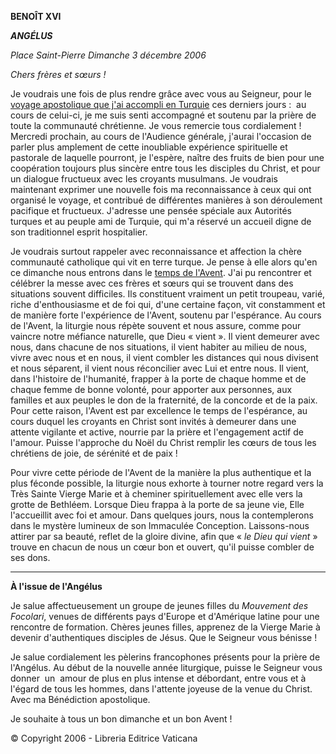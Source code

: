 **BENOÎT XVI**

***ANGÉLUS***

*Place Saint-Pierre* *Dimanche 3 décembre 2006*

*Chers frères et sœurs !*

Je voudrais une fois de plus rendre grâce avec vous au Seigneur, pour le [voyage apostolique que j'ai accompli en Turquie](http://w2.vatican.va/content/benedict-xvi/fr/travels/2006/outside/documents/turkey.html) ces derniers jours :  au cours de celui-ci, je me suis senti accompagné et soutenu par la prière de toute la communauté chrétienne. Je vous remercie tous cordialement ! Mercredi prochain, au cours de l'Audience générale, j'aurai l'occasion de parler plus amplement de cette inoubliable expérience spirituelle et pastorale de laquelle pourront, je l'espère, naître des fruits de bien pour une coopération toujours plus sincère entre tous les disciples du Christ, et pour un dialogue fructueux avec les croyants musulmans. Je voudrais maintenant exprimer une nouvelle fois ma reconnaissance à ceux qui ont organisé le voyage, et contribué de différentes manières à son déroulement pacifique et fructueux. J'adresse une pensée spéciale aux Autorités turques et au peuple ami de Turquie, qui m'a réservé un accueil digne de son traditionnel esprit hospitalier.

Je voudrais surtout rappeler avec reconnaissance et affection la chère communauté catholique qui vit en terre turque. Je pense à elle alors qu'en ce dimanche nous entrons dans le [temps de l'Avent](http://www.vatican.va/liturgical_year/advent/2006/avvento_2006_fr.htm). J'ai pu rencontrer et célébrer la messe avec ces frères et sœurs qui se trouvent dans des situations souvent difficiles. Ils constituent vraiment un petit troupeau, varié, riche d'enthousiasme et de foi qui, d'une certaine façon, vit constamment et de manière forte l'expérience de l'Avent, soutenu par l'espérance. Au cours de l'Avent, la liturgie nous répète souvent et nous assure, comme pour vaincre notre méfiance naturelle, que Dieu « vient ». Il vient demeurer avec nous, dans chacune de nos situations, il vient habiter au milieu de nous, vivre avec nous et en nous, il vient combler les distances qui nous divisent et nous séparent, il vient nous réconcilier avec Lui et entre nous. Il vient, dans l'histoire de l'humanité, frapper à la porte de chaque homme et de chaque femme de bonne volonté, pour apporter aux personnes, aux familles et aux peuples le don de la fraternité, de la concorde et de la paix. Pour cette raison, l'Avent est par excellence le temps de l'espérance, au cours duquel les croyants en Christ sont invités à demeurer dans une attente vigilante et active, nourrie par la prière et l'engagement actif de l'amour. Puisse l'approche du Noël du Christ remplir les cœurs de tous les chrétiens de joie, de sérénité et de paix !

Pour vivre cette période de l'Avent de la manière la plus authentique et la plus féconde possible, la liturgie nous exhorte à tourner notre regard vers la Très Sainte Vierge Marie et à cheminer spirituellement avec elle vers la grotte de Bethléem. Lorsque Dieu frappa à la porte de sa jeune vie, Elle l'accueillit avec foi et amour. Dans quelques jours, nous la contemplerons dans le mystère lumineux de son Immaculée Conception. Laissons-nous attirer par sa beauté, reflet de la gloire divine, afin que « *le Dieu qui vient* » trouve en chacun de nous un cœur bon et ouvert, qu'il puisse combler de ses dons.

* * *

**À l'issue de l'Angélus**

Je salue affectueusement un groupe de jeunes filles du *Mouvement des Focolari*, venues de différents pays d'Europe et d'Amérique latine pour une rencontre de formation. Chères jeunes filles, apprenez de la Vierge Marie à devenir d'authentiques disciples de Jésus. Que le Seigneur vous bénisse !

Je salue cordialement les pèlerins francophones présents pour la prière de l'Angélus. Au début de la nouvelle année liturgique, puisse le Seigneur vous donner  un  amour de plus en plus intense et débordant, entre vous et à l'égard de tous les hommes, dans l'attente joyeuse de la venue du Christ. Avec ma Bénédiction apostolique.

Je souhaite à tous un bon dimanche et un bon Avent !

© Copyright 2006 - Libreria Editrice Vaticana